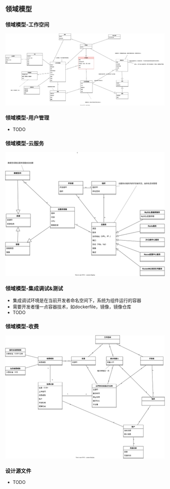 ## 领域模型

### 领域模型-工作空间
![领域模型1](_media/domain001.svg)

### 领域模型-用户管理
- TODO

### 领域模型-云服务
![领域模型2](_media/domain002.svg)

### 领域模型-集成调试&测试
- 集成调试环境是在当前开发者命名空间下，系统为组件运行的容器
- 需要开发者懂一点容器技术，如dockerfile，镜像，镜像仓库
- TODO

### 领域模型-收费
![领域模型3](_media/domain003.svg)

### 设计源文件
- TODO